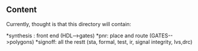 ## Content

Currently, thought is that this directory will contain:

*synthesis : front end (HDL-->gates)
*pnr: place and route (GATES-->polygons)
*signoff: all the restt (sta, formal, test, ir, signal integrity, lvs,drc)